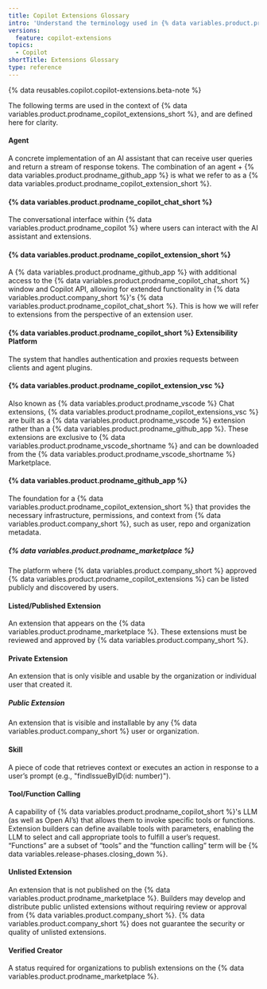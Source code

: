 ```yaml
---
title: Copilot Extensions Glossary
intro: 'Understand the terminology used in {% data variables.product.prodname_copilot_extensions_short %}.'
versions:
  feature: copilot-extensions
topics:
  - Copilot
shortTitle: Extensions Glossary
type: reference
---
```


{% data reusables.copilot.copilot-extensions.beta-note %}

The following terms are used in the context of {% data variables.product.prodname_copilot_extensions_short %}, and are defined here for clarity.

#### Agent

A concrete implementation of an AI assistant that can receive user queries and return a stream of response tokens. The combination of an agent + {% data variables.product.prodname_github_app %} is what we refer to as a {% data variables.product.prodname_copilot_extension_short %}.

#### {% data variables.product.prodname_copilot_chat_short %}

The conversational interface within {% data variables.product.prodname_copilot %} where users can interact with the AI assistant and extensions.

#### {% data variables.product.prodname_copilot_extension_short %}

A {% data variables.product.prodname_github_app %} with additional access to the {% data variables.product.prodname_copilot_chat_short %} window and Copilot API, allowing for extended functionality in {% data variables.product.company_short %}'s {% data variables.product.prodname_copilot_chat_short %}. This is how we will refer to extensions from the perspective of an extension user.

#### {% data variables.product.prodname_copilot_short %} Extensibility Platform

The system that handles authentication and proxies requests between clients and agent plugins.

#### {% data variables.product.prodname_copilot_extension_vsc %}

Also known as {% data variables.product.prodname_vscode %} Chat extensions, {% data variables.product.prodname_copilot_extensions_vsc %} are built as a {% data variables.product.prodname_vscode %} extension rather than a {% data variables.product.prodname_github_app %}. These extensions are exclusive to {% data variables.product.prodname_vscode_shortname %} and can be downloaded from the {% data variables.product.prodname_vscode_shortname %} Marketplace.

#### {% data variables.product.prodname_github_app %}

The foundation for a {% data variables.product.prodname_copilot_extension_short %} that provides the necessary infrastructure, permissions, and context from {% data variables.product.company_short %}, such as user, repo and organization metadata.

##### {% data variables.product.prodname_marketplace %}

The platform where {% data variables.product.company_short %} approved {% data variables.product.prodname_copilot_extensions %} can be listed publicly and discovered by users.

#### Listed/Published Extension

An extension that appears on the {% data variables.product.prodname_marketplace %}. These extensions must be reviewed and approved by {% data variables.product.company_short %}.

#### Private Extension

An extension that is only visible and usable by the organization or individual user that created it.

##### Public Extension

An extension that is visible and installable by any {% data variables.product.company_short %} user or organization.

#### Skill

A piece of code that retrieves context or executes an action in response to a user’s prompt (e.g., "findIssueByID(id: number)").

#### Tool/Function Calling

A capability of {% data variables.product.prodname_copilot_short %}'s LLM (as well as Open AI’s) that allows them to invoke specific tools or functions. Extension builders can define available tools with parameters, enabling the LLM to select and call appropriate tools to fulfill a user’s request. “Functions” are a subset of “tools” and the “function calling” term will be {% data variables.release-phases.closing_down %}.

#### Unlisted Extension

An extension that is not published on the {% data variables.product.prodname_marketplace %}. Builders may develop and distribute public unlisted extensions without requiring review or approval from {% data variables.product.company_short %}. {% data variables.product.company_short %} does not guarantee the security or quality of unlisted extensions.

#### Verified Creator

A status required for organizations to publish extensions on the {% data variables.product.prodname_marketplace %}.
